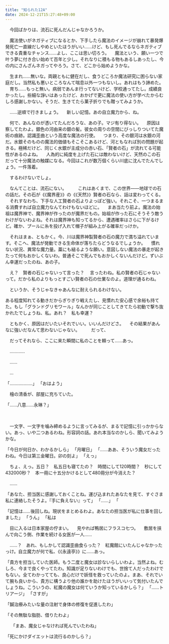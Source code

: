 ```yaml
---
title: "知られた12A"
date: 2024-12-21T15:27:48+09:00
---
```

　今回ばかりは、流石に死んだんじゃなかろうか。

　魔法使いがネガティブになるとか、下手したら魔法のイメージが崩れて暴発爆発死亡一直線だしやめといたほうがいい……けど、もし死んでるならネガティブできる貴重なチャンス……よし、ここは思い切ろう。
　魔法という、願い一つで叶う夢に付き合い始めて百年と少し。それなりに積もる物もあるしあったし、今の内にさんざんネガってやろう。さて、どこから始めようかな。

　生まれ……無いな。両親ともに健在だし、食うどころか魔法研究に困らない家庭だし。当然私も悪いところなんて喘息以外一つもないし。あれはもう諦めた。
　育ち……もっと無い。病弱であんま行ってないけど、学校通ってたし。成績良かったし。些細な諍いはあったけど、おかげで更に魔法の使い方が学べたからむしろ感謝しかない。そうだ、生きてたら菓子折りでも贈ってみようか。
　

　……逆順で行きましょう。
　新しい記憶。あの自立魔力から、ね。


　何で、あんなのが憑いてたんだろうな、あの子。マジ有り得ない。
　原因は察してたわよ。銀色の河由来の銀の髪。彼女の周りの空間にびっしりついてた魔術の痕跡。認識歪曲という高度な魔法の行使。
　つまり、その銀河は水銀の河だ。水銀そのものの魔法的価値もそこそこあるけど、河ともなれば別の問題が起きる。極稀だけど、同じく水銀が主成分の赤い石、「賢者の石」が流れてる可能性があるのよね。
　人為的に純度を上げた石には敵わないけど、天然のこの石だって十分魔法の触媒になる。今回はこれが数万個くらい川底に沈んでたんでしょう。一件落着。

　するわけないでしょ。

　なんてことは、流石にない。
　
　これはあくまで、この世界――地球での石の話だ。その石が《《魔界産》》の《《天然》》賢者の石なら、話は変わってくる。
　それすなわち、下手な人工賢者の石よりよっぽど強い。それこそ、一つまるまる消費すれば自立魔力なんてわけもないほどに。
　まあ当たり前よ。魔法の始祖は魔界神で、魔界神が作ったのが魔界だもの。始祖が作った石にそうそう敵うわけがないわよね。それは魔界神も知ってるから、遭遇確率はさらに下がるけど。確か、プールに糸を投げ入れて帽子が組み上がる確率だっけか。

　それはまぁ、ともかく。今、川は魔界神製賢者の石の魔力で満ち溢れています。そこへ、魔法が発動できる生命体が落ちたらどうなるでしょうか。
　慣れない状況、異常な魔力量。藁にも縋るような願い。意図しない魔法の暴走が起きたって何もおかしくないわ。普通そこで死んでもおかしくないんだけど。ずいぶん幸運だったのね、あの子。


　え？　賢者の石じゃないって言った？
　言ったわね。私の賢者の石じゃないって。だから私のよりもっとすごい賢者の石の仕業なのよ。道理が通るわね。

　というか、そうじゃなきゃあんなに耐えられるわけない。



ある程度知れてる動きだからぎりぎり戦えたし、見慣れた安心感で余裕も持てた。もし「グランドグリモワール」なんかが同じことしてきてたら初動で撃ち抜かれたでしょうね、私。あれ？　私も幸運？


　ともかく、原因はだいたいそれでいい。いいんだけどさ。
　その結果があんなに強いだなんて思わないじゃない。
　
　だって、
　







　だってそれなら、ここに来た瞬間に私のことを頼って……あっ。

　…………

　……

　…






「………………」
「おはよう」

　檜の清香が、部屋に充ちていた。



「……八意……永琳？」

　





　一文字、一文字を噛み締めるように言ってみるが、まるで記憶に引っかからない。あっ、いや二つあるわね。形容詞の話。あれ本当なのかしら、聞いてみようかな。

「今日が何日か、わかるかしら」
「月曜日」
「……ああ、そういう魔女だったわね。今日は第三金曜日。卯の刻よ」
「えっ」

　ちょ、えっ。五日？　私五日も寝てたの？　時間にして120時間？　秒にして432000秒？　本一冊に十五分かけるとして480冊分が今消えた？

　……

「あなた、担当医に感謝しておくことね。運び込まれたあなたを見て、すぐさま私に連絡したそうよ。『手に負えない』って」
「……」
「





「記憶は……後回しね。現状をまとめるわよ。あなたの担当医が私に仕事を回しました」
「うん」
「私は






　目に入るは日本家屋の佇まい。
　見やれば鴨居にフラスコ七つ。
　敷居を挟んで向こう側、作業を続ける女医が一人……

　……？　あれ、もしかして認識歪曲食らった？　紅魔館にいたんじゃなかったっけ。自立魔力が何で私、《《永遠亭》》に……あっ。

「貴方を担当していた医師。もう二度と魔女は診ないらしいわよ。当然よね。むしろ、今まで良くやってたわ。知識が足りないわけでも、世捨て人だったわけでもない。全てわかってても、良心だけで妖怪を救っていたのよ。まあ、それでいて腕も良いから、貴方に構うより他の誰かを助けたほうがいいって気付いたんでしょうね。こういうの、紅魔の魔女は何ていうか知っているかしら？」
「……トリアージ」
「さすが」



「鍼治療みたいな量の注射で身体の修復を促進したわ」


「その無駄な脂肪、借りたわよ」

　
「まあ、魔女じゃなければ死んでいたわね」

「死にかけダイエットは流行るのかしら？」
